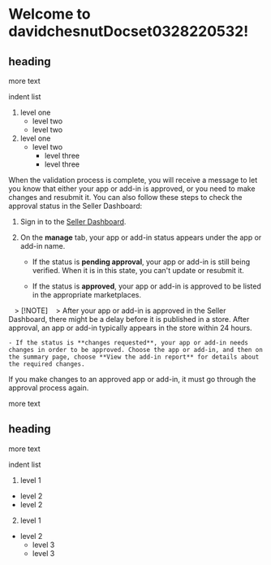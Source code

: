 # Welcome to davidchesnutDocset0328220532!

## heading
more text

indent list
1. level one
    - level two
    - level two
2. level one
    - level two
        - level three
        - level three
    

When the validation process is complete, you will receive a message to let you know that either your app or add-in is approved, or you need to make changes and resubmit it. You can also follow these steps to check the approval status in the Seller Dashboard:
  
    
    

1. Sign in to the  [Seller Dashboard](http://go.microsoft.com/fwlink/?LinkId=248605).
    
  
2. On the **manage** tab, your app or add-in status appears under the app or add-in name.

    - If the status is **pending approval**, your app or add-in is still being verified. When it is in this state, you can't update or resubmit it.
    
    
    - If the status is **approved**, your app or add-in is approved to be listed in the appropriate marketplaces.
    
    > [!NOTE]
    > After your app or add-in is approved in the Seller Dashboard, there might be a delay before it is published in a store. After approval, an app or add-in typically appears in the store within 24 hours. 
    
    - If the status is **changes requested**, your app or add-in needs changes in order to be approved. Choose the app or add-in, and then on the summary page, choose **View the add-in report** for details about the required changes.
    
  
If you make changes to an approved app or add-in, it must go through the approval process again.
  
  
more text
## heading
more text

indent list
1. level 1
  - level 2
  - level 2
2. level 1
  - level 2
    - level 3
    - level 3
    
